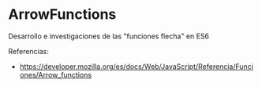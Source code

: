 # ArrowFunctions
Desarrollo e investigaciones de las "funciones flecha" en ES6

Referencias:
 - https://developer.mozilla.org/es/docs/Web/JavaScript/Referencia/Funciones/Arrow_functions
